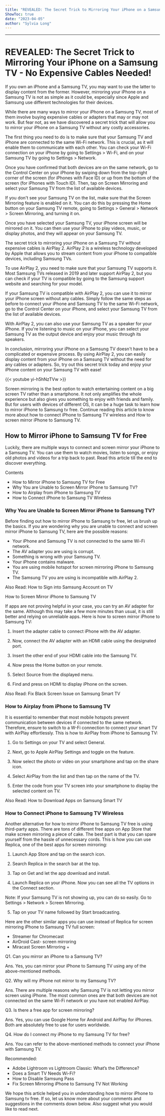```yaml
---
title: "REVEALED: The Secret Trick to Mirroring Your iPhone on a Samsung TV - No Expensive Cables Needed!"
ShowToc: true 
date: "2023-04-05"
author: "Sylvia Long"
---
```

*****
# REVEALED: The Secret Trick to Mirroring Your iPhone on a Samsung TV - No Expensive Cables Needed!

If you own an iPhone and a Samsung TV, you may want to use the latter to display content from the former. However, mirroring your iPhone on a Samsung TV is not as simple as it could be, especially since Apple and Samsung use different technologies for their devices.

While there are many ways to mirror your iPhone on a Samsung TV, most of them involve buying expensive cables or adapters that may or may not work. But fear not, as we have discovered a secret trick that will allow you to mirror your iPhone on a Samsung TV without any costly accessories.

The first thing you need to do is to make sure that your Samsung TV and iPhone are connected to the same Wi-Fi network. This is crucial, as it will enable them to communicate with each other. You can check your Wi-Fi connection on your iPhone by going to Settings > Wi-Fi, and on your Samsung TV by going to Settings > Network.

Once you have confirmed that both devices are on the same network, go to the Control Center on your iPhone by swiping down from the top-right corner of the screen (for iPhones with Face ID) or up from the bottom of the screen (for iPhones with Touch ID). Then, tap on Screen Mirroring and select your Samsung TV from the list of available devices.

If you don't see your Samsung TV on the list, make sure that the Screen Mirroring feature is enabled on it. You can do this by pressing the Home button on your Samsung TV remote, going to Settings > General > Network > Screen Mirroring, and turning it on.

Once you have selected your Samsung TV, your iPhone screen will be mirrored on it. You can then use your iPhone to play videos, music, or display photos, and they will appear on your Samsung TV.

The secret trick to mirroring your iPhone on a Samsung TV without expensive cables is AirPlay 2. AirPlay 2 is a wireless technology developed by Apple that allows you to stream content from your iPhone to compatible devices, including Samsung TVs.

To use AirPlay 2, you need to make sure that your Samsung TV supports it. Most Samsung TVs released in 2019 and later support AirPlay 2, but you can check if your TV is compatible by going to the Samsung support website and searching for your model.

If your Samsung TV is compatible with AirPlay 2, you can use it to mirror your iPhone screen without any cables. Simply follow the same steps as before to connect your iPhone and Samsung TV to the same Wi-Fi network, go to the Control Center on your iPhone, and select your Samsung TV from the list of available devices.

With AirPlay 2, you can also use your Samsung TV as a speaker for your iPhone. If you're listening to music on your iPhone, you can select your Samsung TV as the output device and enjoy your music through its speakers.

In conclusion, mirroring your iPhone on a Samsung TV doesn't have to be a complicated or expensive process. By using AirPlay 2, you can easily display content from your iPhone on a Samsung TV without the need for any cables or adapters. So, try out this secret trick today and enjoy your iPhone content on your Samsung TV with ease!

{{< youtube yi-h5hNzTVw >}} 



Screen mirroring is the best option to watch entertaining content on a big screen TV rather than a smartphone. It not only amplifies the whole experience but also gives you something to enjoy with friends and family. But for users with devices of different OS, it can be a huge task to learn how to mirror iPhone to Samsung tv free. Continue reading this article to know more about how to connect iPhone to Samsung TV wireless and How to screen mirror iPhone to Samsung TV.
 

 
## How to Mirror iPhone to Samsung TV for Free
 
Luckily, there are multiple ways to connect and screen mirror your iPhone to a Samsung TV. You can use them to watch movies, listen to songs, or enjoy old photos and videos for a trip back to past. Read this article till the end to discover everything.
 
Contents
 
- How to Mirror iPhone to Samsung TV for Free
 - Why You are Unable to Screen Mirror iPhone to Samsung TV?
 - How to Airplay from iPhone to Samsung TV
 - How to Connect iPhone to Samsung TV Wireless

 
### Why You are Unable to Screen Mirror iPhone to Samsung TV?
 
Before finding out how to mirror iPhone to Samsung tv free, let us brush up the basics. If you are wondering why you are unable to connect and screen mirror iPhone to Samsung TV, here are the possible reasons:
 
- Your iPhone and Samsung TV is not connected to the same Wi-Fi network.
 - The AV adapter you are using is corrupt.
 - Something is wrong with your Samsung TV.
 - Your iPhone contains malware.
 - You are using mobile hotspot for screen mirroring iPhone to Samsung TV.
 - The Samsung TV you are using is incompatible with AirPlay 2.

 
Also Read: How to Sign into Samsung Account on TV
 
How to Screen Mirror iPhone to Samsung TV
 
If apps are not proving helpful in your case, you can try an AV adapter for the same. Although this may take a few more minutes than usual, it is still better and relying on unreliable apps. Here is how to screen mirror iPhone to Samsung TV:
 
1. Insert the adapter cable to connect iPhone with the AV adapter.
 
2. Now, connect the AV adapter with an HDMI cable using the designated port.
 
3. Insert the other end of your HDMI cable into the Samsung TV.
 
4. Now press the Home button on your remote.
 
5. Select Source from the displayed menu.
 
6. Find and press on HDMI to display iPhone on the screen.
 
Also Read: Fix Black Screen Issue on Samsung Smart TV
 
### How to Airplay from iPhone to Samsung TV
 
It is essential to remember that most mobile hotspots prevent communication between devices if connected to the same network. Therefore, ensure to switch to a W-Fi connection to connect your smart TV with AirPlay effortlessly. This is how to AirPlay from iPhone to Samsung TV:
 
1. Go to Settings on your TV and select General.
 
2. Next, go to Apple AirPlay Settings and toggle on the feature.
 
3. Now select the photo or video on your smartphone and tap on the share icon.
 
4. Select AirPlay from the list and then tap on the name of the TV.
 
5. Enter the code from your TV screen into your smartphone to display the selected content on TV.
 
Also Read: How to Download Apps on Samsung Smart TV
 
### How to Connect iPhone to Samsung TV Wireless
 
Another alternative for how to mirror iPhone to Samsung TV free is using third-party apps. There are tons of different free apps on App Store that make screen mirroring a piece of cake. The best part is that you can spare yourself from the hassle of unnecessary cords. This is how you can use Replica, one of the best apps for screen mirroring:
 
1. Launch App Store and tap on the search icon.
 
2. Search Replica in the search bar at the top.
 
3. Tap on Get and let the app download and install.
 
4. Launch Replica on your iPhone. Now you can see all the TV options in the Connect section.
 
Note: If your Samsung TV is not showing up, you can do so easily. Go to Settings > Network > Screen Mirroring.
 
5. Tap on your TV name followed by Start broadcasting.
 
Here are the other similar apps you can use instead of Replica for screen mirroring iPhone to Samsung TV full screen:
 
- Streamer for Chromecast
 - AirDroid Cast- screen mirroring
 - Miracast Screen Mirroring +

 
Q1. Can you mirror an iPhone to a Samsung TV?
 
Ans. Yes, you can mirror your iPhone to Samsung TV using any of the above-mentioned methods.
 
Q2. Why will my iPhone not mirror to my Samsung TV?
 
Ans. There are multiple reasons why Samsung TV is not letting you mirror screen using iPhone. The most common ones are that both devices are not connected on the same Wi-Fi network or you have not enabled AirPlay.
 
Q3. Is there a free app for screen mirroring?
 
Ans. Yes, you can use Google Home for Android and AirPlay for iPhones. Both are absolutely free to use for users worldwide.
 
Q4. How do I connect my iPhone to my Samsung TV for free?
 
Ans. You can refer to the above-mentioned methods to connect your iPhone with Samsung TV.
 
Recommended:
 
- Adobe Lightroom vs Lightroom Classic: What’s the Difference?
 - Does a Smart TV Needs Wi-Fi?
 - How to Disable Samsung Pass
 - Fix Screen Mirroring iPhone to Samsung TV Not Working

 
We hope this article helped you in understanding how to mirror iPhone to Samsung tv free. If so, let us know more about your comments and suggestions in the comments down below. Also suggest what you would like to read next.




